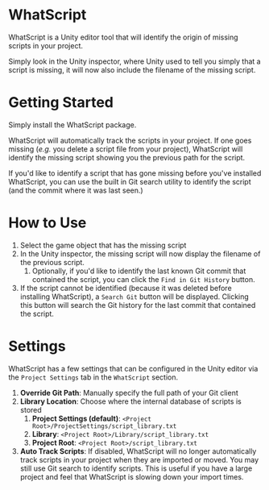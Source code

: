 # WhatScript
WhatScript is a Unity editor tool that will identify the origin of missing scripts in your project.

Simply look in the Unity inspector, where Unity used to tell you simply that a script is missing, it will now
also include the filename of the missing script.

# Getting Started
Simply install the WhatScript package.

WhatScript will automatically track the scripts in your project. If one goes missing (_e.g._ you delete a script file
from your project), WhatScript will identify the missing script showing you the previous path for the script.

If you'd like to identify a script that has gone missing before you've installed WhatScript, you can use the
built in Git search utility to identify the script (and the commit where it was last seen.)

# How to Use
1. Select the game object that has the missing script
2. In the Unity inspector, the missing script will now display the filename of the previous script.
   1. Optionally, if you'd like to identify the last known Git commit that contained the script,
   you can click the `Find in Git History` button.
3. If the script cannot be identified (because it was deleted before installing WhatScript),
a `Search Git` button will be displayed. Clicking this button will search the Git history for the last commit
that contained the script.

# Settings
WhatScript has a few settings that can be configured in the Unity editor via the `Project Settings` tab in the
`WhatScript` section.

1. **Override Git Path**: Manually specify the full path of your Git client
2. **Library Location**: Choose where the internal database of scripts is stored
   1. **Project Settings (default)**: `<Project Root>/ProjectSettings/script_library.txt`
   2. **Library**: `<Project Root>/Library/script_library.txt`
   3. **Project Root**: `<Project Root>/script_library.txt`
3. **Auto Track Scripts**: If disabled, WhatScript will no longer automatically track scripts in your project when they
are imported or moved. You may still use Git search to identify scripts. This is useful if you have a large project and
feel that WhatScript is slowing down your import times.